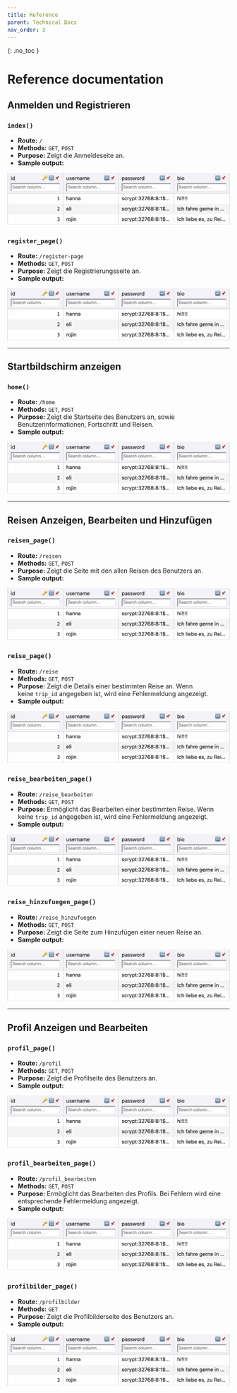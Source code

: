 ```yaml
---
title: Reference
parent: Technical Docs
nav_order: 3
---
```


{: .no_toc }
# Reference documentation

## Anmelden und Registrieren

### `index()`
+ **Route:** `/`
+ **Methods:** `GET`, `POST`
+ **Purpose:** Zeigt die Anmeldeseite an.
+ **Sample output:**

![users](../assets/images/users.png "users-Tabelle")

### `register_page()`
+ **Route:** `/register-page`
+ **Methods:** `GET`, `POST`
+ **Purpose:** Zeigt die Registrierungsseite an.
+ **Sample output:** 

![users](../assets/images/users.png "users-Tabelle")

---

## Startbildschirm anzeigen

### `home()`
+ **Route:** `/home`
+ **Methods:** `GET`, `POST`
+ **Purpose:** Zeigt die Startseite des Benutzers an, sowie Benutzerinformationen, Fortschritt und Reisen.
+ **Sample output:** 

![users](../assets/images/users.png "users-Tabelle")

---

## Reisen Anzeigen, Bearbeiten und Hinzufügen

### `reisen_page()`
+ **Route:** `/reisen`
+ **Methods:** `GET`, `POST`
+ **Purpose:** Zeigt die Seite mit den allen Reisen des Benutzers an.
+ **Sample output:** 

![users](../assets/images/users.png "users-Tabelle")

### `reise_page()`
+ **Route:** `/reise`
+ **Methods:** `GET`, `POST`
+ **Purpose:** Zeigt die Details einer bestimmten Reise an. Wenn keine `trip_id` angegeben ist, wird eine Fehlermeldung angezeigt.
+ **Sample output:** 

![users](../assets/images/users.png "users-Tabelle")

### `reise_bearbeiten_page()`
+ **Route:** `/reise_bearbeiten`
+ **Methods:** `GET`, `POST`
+ **Purpose:** Ermöglicht das Bearbeiten einer bestimmten Reise. Wenn keine `trip_id` angegeben ist, wird eine Fehlermeldung angezeigt.
+ **Sample output:** 

![users](../assets/images/users.png "users-Tabelle")

### `reise_hinzufuegen_page()`
+ **Route:** `/reise_hinzufuegen`
+ **Methods:** `GET`, `POST`
+ **Purpose:** Zeigt die Seite zum Hinzufügen einer neuen Reise an.
+ **Sample output:** 

![users](../assets/images/users.png "users-Tabelle")

---

## Profil Anzeigen und Bearbeiten

### `profil_page()`
+ **Route:** `/profil`
+ **Methods:** `GET`, `POST`
+ **Purpose:** Zeigt die Profilseite des Benutzers an.
+ **Sample output:** 

![users](../assets/images/users.png "users-Tabelle")

### `profil_bearbeiten_page()`
+ **Route:** `/profil_bearbeiten`
+ **Methods:** `GET`, `POST`
+ **Purpose:** Ermöglicht das Bearbeiten des Profils. Bei Fehlern wird eine entsprechende Fehlermeldung angezeigt.
+ **Sample output:** 

![users](../assets/images/users.png "users-Tabelle")

### `profilbilder_page()`
+ **Route:** `/profilbilder`
+ **Methods:** `GET`
+ **Purpose:** Zeigt die Profilbilderseite des Benutzers an.
+ **Sample output:** 

![users](../assets/images/users.png "users-Tabelle")